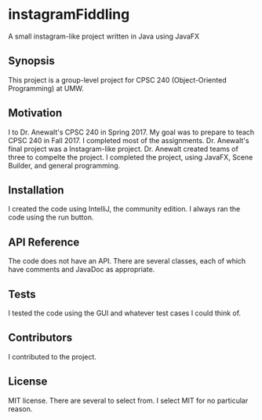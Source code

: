 # instagramFiddling
A small instagram-like project written in Java using JavaFX
## Synopsis

This project is a group-level project for CPSC 240 (Object-Oriented Programming) at UMW.

## Motivation

I to Dr. Anewalt's CPSC 240 in Spring 2017.  My goal was to prepare to teach CPSC 240 in Fall 2017.  I completed most of the assignments.
Dr. Anewalt's final project was a Instagram-like project.
Dr. Anewalt created teams of three to compelte the project.
I completed the project, using JavaFX, Scene Builder, and general programming.

## Installation

I created the code using IntelliJ, the community edition.  I always ran the code using the run button.

## API Reference

The code does not have an API.  There are several classes, each of which have comments and JavaDoc as appropriate.

## Tests

I tested the code using the GUI and whatever test cases I could think of.

## Contributors

I contributed to the project.

## License

MIT license.  There are several to select from.  I select MIT for no particular reason.
